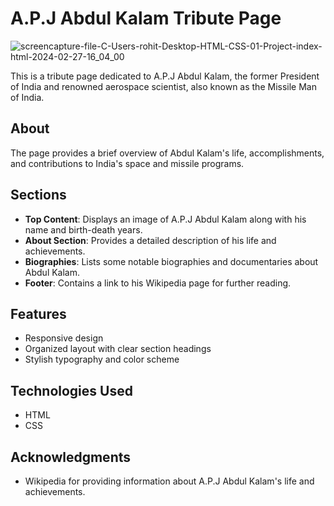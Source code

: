 # A.P.J Abdul Kalam Tribute Page

![screencapture-file-C-Users-rohit-Desktop-HTML-CSS-01-Project-index-html-2024-02-27-16_04_00](https://github.com/rohitvinodyadav9/HTML-CSS/assets/149653208/ee83279a-971a-4509-8f26-18fd0b8b104d)


This is a tribute page dedicated to A.P.J Abdul Kalam, the former President of India and renowned aerospace scientist, also known as the Missile Man of India.

## About
The page provides a brief overview of Abdul Kalam's life, accomplishments, and contributions to India's space and missile programs.

## Sections
- **Top Content**: Displays an image of A.P.J Abdul Kalam along with his name and birth-death years.
- **About Section**: Provides a detailed description of his life and achievements.
- **Biographies**: Lists some notable biographies and documentaries about Abdul Kalam.
- **Footer**: Contains a link to his Wikipedia page for further reading.

## Features
- Responsive design
- Organized layout with clear section headings
- Stylish typography and color scheme

## Technologies Used
- HTML
- CSS

## Acknowledgments
- Wikipedia for providing information about A.P.J Abdul Kalam's life and achievements.

